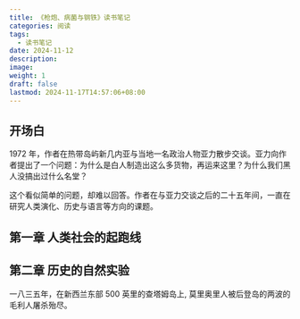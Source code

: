 ```yaml
---
title: 《枪炮、病菌与钢铁》读书笔记
categories: 阅读
tags:
  - 读书笔记
date: 2024-11-12
description: 
image: 
weight: 1
draft: false
lastmod: 2024-11-17T14:57:06+08:00
---
```

## 开场白

1972 年，作者在热带岛屿新几内亚与当地一名政治人物亚力散步交谈。亚力向作者提出了一个问题：为什么是白人制造出这么多货物，再运来这里？为什么我们黑人没搞出过什么名堂？

这个看似简单的问题，却难以回答。作者在与亚力交谈之后的二十五年间，一直在研究人类演化、历史与语言等方向的课题。



## 第一章 人类社会的起跑线


## 第二章 历史的自然实验

一八三五年，在新西兰东部 500 英里的查塔姆岛上, 莫里奥里人被后登岛的两波的毛利人屠杀殆尽。